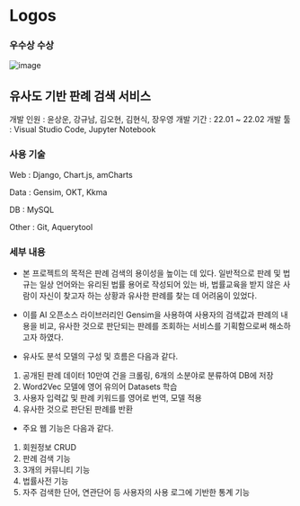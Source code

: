 # Logos

### 우수상 수상

![image](https://user-images.githubusercontent.com/92324214/162731843-d2a0a25e-c693-46b7-8918-0edfae7b9c96.png)


## 유사도 기반 판례 검색 서비스

개발 인원 : 윤상운, 강규남, 김오현, 김현식, 장우영
개발 기간 : 22.01 ~ 22.02
개발 툴 : Visual Studio Code, Jupyter Notebook

### 사용 기술

Web : Django, Chart.js, amCharts

Data : Gensim, OKT, Kkma

DB : MySQL

Other : Git, Aquerytool

### 세부 내용

- 본 프로젝트의 목적은 판례 검색의 용이성을 높이는 데 있다. 일반적으로 판례 및 법규는 일상 언어와는 유리된 법률 용어로 작성되어 있는 바, 법률교육을 받지 않은 사람이 자신이 찾고자 하는 상황과 유사한 판례를 찾는 데 어려움이 있었다.
 
- 이를 AI 오픈소스 라이브러리인 Gensim을 사용하여 사용자의 검색값과 판례의 내용을 비교, 유사한 것으로 판단되는 판례를 조회하는 서비스를 기획함으로써 해소하고자 하였다.
 
- 유사도 분석 모델의 구성 및 흐름은 다음과 같다.

1. 공개된 판례 데이터 10만여 건을 크롤링, 6개의 소분야로 분류하여 DB에 저장
2. Word2Vec 모델에 영어 유의어 Datasets 학습
4. 사용자 입력값 및 판례 키워드를 영어로 번역, 모델 적용
5. 유사한 것으로 판단된 판례를 반환

- 주요 웹 기능은 다음과 같다.

1. 회원정보 CRUD
2. 판례 검색 기능
3. 3개의 커뮤니티 기능
4. 법률사전 기능
5. 자주 검색한 단어, 연관단어 등 사용자의 사용 로그에 기반한 통계 기능


